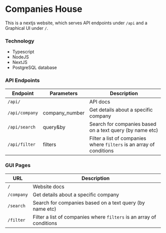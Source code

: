  # Companies House #

This is a nextjs website, which serves API endpoints under `/api` and a Graphical UI under `/`.

 ### Technology
- Typescript
- NodeJS
- NextJS
- PostgreSQL database

 ### API Endpoints
| Endpoint | Parameters | Description |
| --- | --- | --- |
| `/api/` |  | API docs |
| `/api/company` | company_number | Get details about a specific company |
| `/api/search` | query&by | Search for companies based on a text query (by name etc) |
| `/api/filter` | filters | Filter a list of companies where `filters` is an array of conditions |

### GUI Pages
| URL | Description |
| --- | --- |
| `/`| Website docs |
| `/company` | Get details about a specific company |
| `/search` | Search for companies based on a text query (by name etc) |
| `/filter` | Filter a list of companies where `filters` is an array of conditions |
